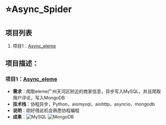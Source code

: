 # ⭐Async_Spider
## 项目列表
1. 项目1：[Async_eleme](https://github.com/Mrrrrr10/Async_Spider/tree/master/Async_eleme)

## 项目描述：
### 项目1：[Async_eleme](https://github.com/Mrrrrr10/Async_Spider/tree/master/Async_eleme)
* **需求**：爬取eleme广州天河区附近的商家信息，异步写入MySQL，并且爬取用户评论，写入MongoDB
* **技术栈**：协程异步，Python，aiomysql，aiohttp，asyncio，mongodb
* **说明**：刚好借此机会熟悉协程编程
* **成果**：![MySQL](https://github.com/Mrrrrr10/Async_Spider/blob/master/Async_eleme/MySQL_shop.png)
![MongoDB](https://github.com/Mrrrrr10/Async_Spider/blob/master/Async_eleme/MongoDB_comment.png)

